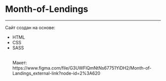 # Month-of-Lendings
<hr>
<p>Сайт создан на основе:
<ul>
  <li>HTML</li>
  <li>CSS</li>
  <li>SASS</li><br>
  
  <p>Макет:
  <br>https://www.figma.com/file/G3UWFlQmNtNs67751YiDH2/Month-of-Landings_external-link?node-id=2%3A620
